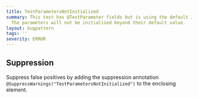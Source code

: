 ```yaml
---
title: TestParametersNotInitialized
summary: This test has @TestParameter fields but is using the default JUnit4 runner.
  The parameters will not be initialised beyond their default value.
layout: bugpattern
tags: ''
severity: ERROR
---
```


<!--
*** AUTO-GENERATED, DO NOT MODIFY ***
To make changes, edit the @BugPattern annotation or the explanation in docs/bugpattern.
-->



## Suppression
Suppress false positives by adding the suppression annotation `@SuppressWarnings("TestParametersNotInitialized")` to the enclosing element.
